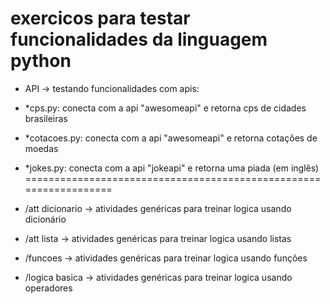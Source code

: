 # exercicos para testar funcionalidades da linguagem python


- API -> testando funcionalidades com apis:
- *cps.py: conecta com a api "awesomeapi" e retorna cps de cidades brasileiras
- *cotacoes.py: conecta com a api "awesomeapi" e retorna cotações de moedas
- *jokes.py: conecta com a api "jokeapi" e retorna uma piada (em inglês)
==================================================================

- /att dicionario -> atividades genéricas para treinar logica usando dicionário 
- /att lista -> atividades genéricas para treinar logica usando listas 
- /funcoes -> atividades genéricas para treinar logica usando funções 
- /logica basica -> atividades genéricas para treinar logica usando operadores 
 
